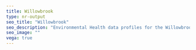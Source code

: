 ```yaml
---
title: Willowbrook
type: nr-output
seo_title: "Willowbrook"
seo_description: "Environmental Health data profiles for the Willowbrook neighborhood of NYC."
seo_image: ""
vega: true
---
```

